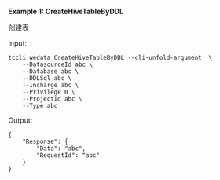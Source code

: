 **Example 1: CreateHiveTableByDDL**

创建表

Input: 

```
tccli wedata CreateHiveTableByDDL --cli-unfold-argument  \
    --DatasourceId abc \
    --Database abc \
    --DDLSql abc \
    --Incharge abc \
    --Privilege 0 \
    --ProjectId abc \
    --Type abc
```

Output: 
```
{
    "Response": {
        "Data": "abc",
        "RequestId": "abc"
    }
}
```

